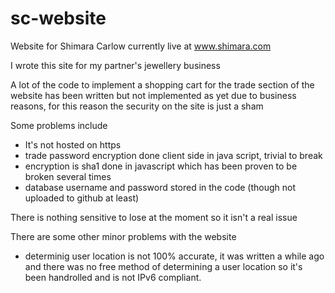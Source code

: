 sc-website
==========

Website for Shimara Carlow currently live at www.shimara.com

I wrote this site for my partner's jewellery business

A lot of the code to implement a shopping cart for the trade section of the website has been written but not implemented as yet due to business reasons, for this reason the security on the site is just a sham

Some problems include
 - It's not hosted on https
 - trade password encryption done client side in java script, trivial to break
 - encryption is sha1 done in javascript which has been proven to be broken several times
 - database username and password stored in the code (though not uploaded to github at least)
 
 There is nothing sensitive to lose at the moment so it isn't a real issue
 
 There are some other minor problems with the website 
 - determinig user location is not 100% accurate, it was written a while ago and there was no free method of determining a user location so it's been handrolled and is not IPv6 compliant.
